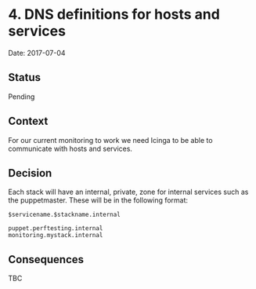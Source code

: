 # 4. DNS definitions for hosts and services

Date: 2017-07-04

## Status

Pending

## Context

For our current monitoring to work we need Icinga to be able to communicate with hosts and services.

## Decision

Each stack will have an internal, private, zone for internal services such as the puppetmaster. These
will be in the following format:

    $servicename.$stackname.internal

    puppet.perftesting.internal
    monitoring.mystack.internal

## Consequences

TBC
